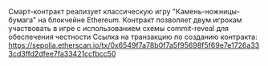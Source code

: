 Смарт-контракт реализует классическую игру "Камень-ножницы-бумага" на блокчейне Ethereum. Контракт позволяет двум игрокам участвовать в игре с использованием схемы commit-reveal для обеспечения честности
Ссылка на транзакцию по созданию контракта: https://sepolia.etherscan.io/tx/0x6549f7a78b0f7a5f95698f5f69e7e1726a333cd3ffd2dfee7fa33421ccfbcc50